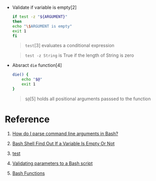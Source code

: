 - Validate if variable is empty[2]


    ``` bash
    if test -z "${ARGUMENT}"
    then 
    echo "\$ARGUMENT is empty"
    exit 1
    fi
    ```

    > `test`[3] evaluates a conditional expression

    > `test -z String` is True if the length of String is zero

- Absract `die` function[4]

    ``` bash
    die() {
        echo "$@"
        exit 1
    }
    ```

    > `$@`[5] holds all positional arguments passsed to the function


# Reference 

1. [How do I parse command line arguments in Bash?](https://stackoverflow.com/questions/192249/how-do-i-parse-command-line-arguments-in-bash)

2. [Bash Shell Find Out If a Variable Is Empty Or Not](https://www.cyberciti.biz/faq/unix-linux-bash-script-check-if-variable-is-empty/)

3. [test](https://ss64.com/bash/test.html)

4. [Validating parameters to a Bash script](https://stackoverflow.com/questions/699576/validating-parameters-to-a-bash-script#answer-699613)

5. [Bash Functions](https://linuxize.com/post/bash-functions/#passing-arguments-to-bash-functions)
